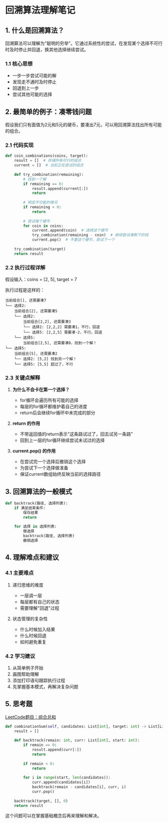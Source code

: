 # 回溯算法理解笔记

## 1. 什么是回溯算法？
回溯算法可以理解为"聪明的穷举"。它通过系统性的尝试，在发现某个选择不可行时及时停止并回退，换其他选择继续尝试。

### 1.1 核心思想
- 一步一步尝试可能的解
- 发现走不通时及时停止
- 回退到上一步
- 尝试其他可能的选择

## 2. 最简单的例子：凑零钱问题
假设我们只有面值为2元和5元的硬币，要凑出7元，可以用回溯算法找出所有可能的组合。

### 2.1 代码实现
```python
def coin_combinations(coins, target):
    result = []  # 存储所有可行的组合
    current = []  # 当前正在尝试的组合
    
    def try_combination(remaining):
        # 找到一个解
        if remaining == 0:
            result.append(current[:])
            return
            
        # 明显不可能的情况
        if remaining < 0:
            return
            
        # 尝试每个硬币
        for coin in coins:
            current.append(coin)  # 选择这个硬币
            try_combination(remaining - coin)  # 继续尝试凑剩下的钱
            current.pop()  # 不要这个硬币，尝试下一个
    
    try_combination(target)
    return result
```

### 2.2 执行过程详解
假设输入：coins = [2, 5], target = 7

执行过程是这样的：
```
当前组合[], 还需要凑7
└── 选择2:
    当前组合[2], 还需要凑5
    └── 选择2:
        当前组合[2,2], 还需要凑3
        └── 选择2: [2,2,2] 需要凑1，不行，回退
        └── 选择5: [2,2,5] 需要凑-2，不行，回退
    └── 选择5:
        当前组合[2,5], 还需要凑0，找到一个解！
└── 选择5:
    当前组合[5], 还需要凑2
    └── 选择2: [5,2] 找到另一个解！
    └── 选择5: [5,5] 超过了，不行
```

### 2.3 关键点解释
1. **为什么不会卡在第一个选择？**
   - for循环会遍历所有可能的选择
   - 每层的for循环都维护着自己的进度
   - return后会继续for循环中未完成的部分

2. **return 的作用**
   - 不带返回值的return表示"这条路试过了，回去试另一条路"
   - 回到上一层的for循环继续尝试未试过的选择

3. **current.pop() 的作用**
   - 在尝试完一个选择后撤销这个选择
   - 为尝试下一个选择做准备
   - 保证current数组始终反映当前的选择路径

## 3. 回溯算法的一般模式
```python
def backtrack(路径, 选择列表):
    if 满足结束条件:
        保存结果
        return
        
    for 选择 in 选择列表:
        做选择
        backtrack(路径, 选择列表)
        撤销选择
```

## 4. 理解难点和建议
### 4.1 主要难点
1. 递归思维的难度
   - 一层调一层
   - 每层都有自己的状态
   - 需要理解"回退"过程

2. 状态管理的复杂性
   - 什么时候加入结果
   - 什么时候回退
   - 如何避免重复

### 4.2 学习建议
1. 从简单例子开始
2. 画图帮助理解
3. 添加打印语句跟踪执行过程
4. 先掌握基本模式，再解决复杂问题

## 5. 思考题
[LeetCode题目：组合总和](https://leetcode.com/problems/combination-sum/)
```python
def combinationSum(self, candidates: List[int], target: int) -> List[List[int]]:
    result = []
    
    def backtrack(remain: int, curr: List[int], start: int):
        if remain == 0:
            result.append(curr[:])
            return
            
        if remain < 0:
            return
            
        for i in range(start, len(candidates)):
            curr.append(candidates[i])
            backtrack(remain - candidates[i], curr, i)
            curr.pop()
    
    backtrack(target, [], 0)
    return result
```
这个问题可以在掌握基础概念后再来理解和解决。